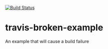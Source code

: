 [![Build Status](https://travis-ci.org/ygol/travis-broken-example.svg?branch=master)](https://travis-ci.org/ygol/travis-broken-example)

# travis-broken-example

An example that will cause a build failure
